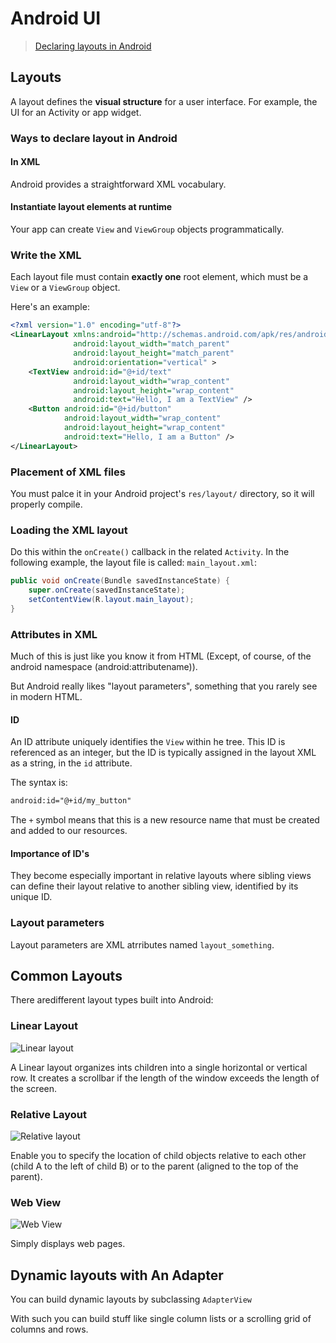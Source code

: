 # Android UI

> [Declaring layouts in Android](https://developer.android.com/guide/topics/ui/declaring-layout.html)

## Layouts

A layout defines the **visual structure** for a user interface. For example, the UI for an Activity or app widget.

### Ways to declare layout in Android

#### In XML

Android provides a straightforward XML vocabulary.

#### Instantiate layout elements at runtime

Your app can create `View` and `ViewGroup` objects programmatically.

### Write the XML

Each layout file must contain **exactly one** root element, which must be a `View` or a `ViewGroup` object.

Here's an example:

```xml
<?xml version="1.0" encoding="utf-8"?>
<LinearLayout xmlns:android="http://schemas.android.com/apk/res/android"
              android:layout_width="match_parent"
              android:layout_height="match_parent"
              android:orientation="vertical" >
    <TextView android:id="@+id/text"
              android:layout_width="wrap_content"
              android:layout_height="wrap_content"
              android:text="Hello, I am a TextView" />
    <Button android:id="@+id/button"
            android:layout_width="wrap_content"
            android:layout_height="wrap_content"
            android:text="Hello, I am a Button" />
</LinearLayout>
```

### Placement of XML files

You must palce it in your Android project's `res/layout/` directory, so it will properly compile.

### Loading the XML layout

Do this within the `onCreate()` callback in the related `Activity`. In the following example, the layout file is called: `main_layout.xml`:

```java
public void onCreate(Bundle savedInstanceState) {
    super.onCreate(savedInstanceState);
    setContentView(R.layout.main_layout);
}
```

### Attributes in XML

Much of this is just like you know it from HTML (Except, of course, of the android namespace (android:attributename)).

But Android really likes "layout parameters", something that you rarely see in modern HTML.

#### ID

An ID attribute uniquely identifies the `View` within he tree. This ID is referenced as an integer, but the ID is typically assigned in the layout XML as a string, in the `id` attribute.

The syntax is:

```xml
android:id="@+id/my_button"
```

The `+` symbol means that this is a new resource name that must be created and added to our resources.

#### Importance of ID's

They become especially important in relative layouts where sibling views can define their layout relative to another sibling view, identified by its unique ID.

### Layout parameters

Layout parameters are XML atrributes named `layout_something`.

## Common Layouts

There aredifferent layout types built into Android:

### Linear Layout

![Linear layout](./assets/linear_layout.png)

A Linear layout organizes ints children into a single horizontal or vertical row. It creates a scrollbar if the length of the window exceeds the length of the screen.

### Relative Layout

![Relative layout](./assets/relative_layout.png)

Enable you to specify the location of child objects relative to each other (child A to the left of child B) or to the parent (aligned to the top of the parent).

### Web View

![Web View](./assets/web_view.png)

Simply displays web pages.

## Dynamic layouts with An Adapter

You can build dynamic layouts by subclassing `AdapterView`

With such you can build stuff like single column lists or a scrolling grid of columns and rows.